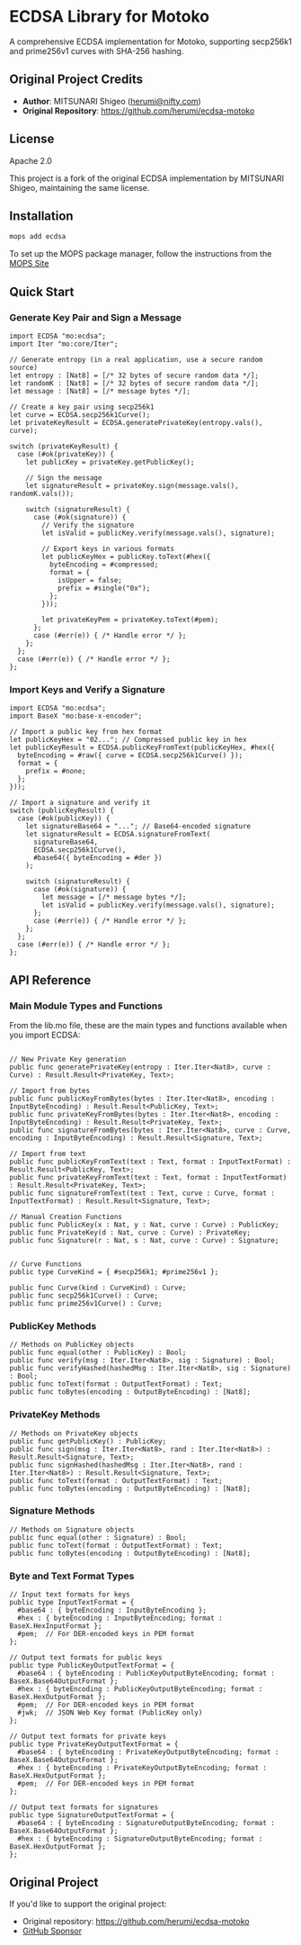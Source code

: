 # ECDSA Library for Motoko

A comprehensive ECDSA implementation for Motoko, supporting secp256k1 and prime256v1 curves with SHA-256 hashing.

## Original Project Credits

- **Author**: MITSUNARI Shigeo (herumi@nifty.com)
- **Original Repository**: https://github.com/herumi/ecdsa-motoko

## License

Apache 2.0

This project is a fork of the original ECDSA implementation by MITSUNARI Shigeo, maintaining the same license.

## Installation

```bash
mops add ecdsa
```

To set up the MOPS package manager, follow the instructions from the
[MOPS Site](https://j4mwm-bqaaa-aaaam-qajbq-cai.ic0.app/)

## Quick Start

### Generate Key Pair and Sign a Message

```motoko
import ECDSA "mo:ecdsa";
import Iter "mo:core/Iter";

// Generate entropy (in a real application, use a secure random source)
let entropy : [Nat8] = [/* 32 bytes of secure random data */];
let randomK : [Nat8] = [/* 32 bytes of secure random data */];
let message : [Nat8] = [/* message bytes */];

// Create a key pair using secp256k1
let curve = ECDSA.secp256k1Curve();
let privateKeyResult = ECDSA.generatePrivateKey(entropy.vals(), curve);

switch (privateKeyResult) {
  case (#ok(privateKey)) {
    let publicKey = privateKey.getPublicKey();

    // Sign the message
    let signatureResult = privateKey.sign(message.vals(), randomK.vals());

    switch (signatureResult) {
      case (#ok(signature)) {
        // Verify the signature
        let isValid = publicKey.verify(message.vals(), signature);

        // Export keys in various formats
        let publicKeyHex = publicKey.toText(#hex({
          byteEncoding = #compressed;
          format = {
            isUpper = false;
            prefix = #single("0x");
          };
        }));

        let privateKeyPem = privateKey.toText(#pem);
      };
      case (#err(e)) { /* Handle error */ };
    };
  };
  case (#err(e)) { /* Handle error */ };
};
```

### Import Keys and Verify a Signature

```motoko
import ECDSA "mo:ecdsa";
import BaseX "mo:base-x-encoder";

// Import a public key from hex format
let publicKeyHex = "02..."; // Compressed public key in hex
let publicKeyResult = ECDSA.publicKeyFromText(publicKeyHex, #hex({
  byteEncoding = #raw({ curve = ECDSA.secp256k1Curve() });
  format = {
    prefix = #none;
  };
}));

// Import a signature and verify it
switch (publicKeyResult) {
  case (#ok(publicKey)) {
    let signatureBase64 = "..."; // Base64-encoded signature
    let signatureResult = ECDSA.signatureFromText(
      signatureBase64,
      ECDSA.secp256k1Curve(),
      #base64({ byteEncoding = #der })
    );

    switch (signatureResult) {
      case (#ok(signature)) {
        let message = [/* message bytes */];
        let isValid = publicKey.verify(message.vals(), signature);
      };
      case (#err(e)) { /* Handle error */ };
    };
  };
  case (#err(e)) { /* Handle error */ };
};
```

## API Reference

### Main Module Types and Functions

From the lib.mo file, these are the main types and functions available when you import ECDSA:

```motoko

// New Private Key generation
public func generatePrivateKey(entropy : Iter.Iter<Nat8>, curve : Curve) : Result.Result<PrivateKey, Text>;

// Import from bytes
public func publicKeyFromBytes(bytes : Iter.Iter<Nat8>, encoding : InputByteEncoding) : Result.Result<PublicKey, Text>;
public func privateKeyFromBytes(bytes : Iter.Iter<Nat8>, encoding : InputByteEncoding) : Result.Result<PrivateKey, Text>;
public func signatureFromBytes(bytes : Iter.Iter<Nat8>, curve : Curve, encoding : InputByteEncoding) : Result.Result<Signature, Text>;

// Import from text
public func publicKeyFromText(text : Text, format : InputTextFormat) : Result.Result<PublicKey, Text>;
public func privateKeyFromText(text : Text, format : InputTextFormat) : Result.Result<PrivateKey, Text>;
public func signatureFromText(text : Text, curve : Curve, format : InputTextFormat) : Result.Result<Signature, Text>;

// Manual Creation Functions
public func PublicKey(x : Nat, y : Nat, curve : Curve) : PublicKey;
public func PrivateKey(d : Nat, curve : Curve) : PrivateKey;
public func Signature(r : Nat, s : Nat, curve : Curve) : Signature;


// Curve Functions
public type CurveKind = { #secp256k1; #prime256v1 };

public func Curve(kind : CurveKind) : Curve;
public func secp256k1Curve() : Curve;
public func prime256v1Curve() : Curve;
```

### PublicKey Methods

```motoko
// Methods on PublicKey objects
public func equal(other : PublicKey) : Bool;
public func verify(msg : Iter.Iter<Nat8>, sig : Signature) : Bool;
public func verifyHashed(hashedMsg : Iter.Iter<Nat8>, sig : Signature) : Bool;
public func toText(format : OutputTextFormat) : Text;
public func toBytes(encoding : OutputByteEncoding) : [Nat8];
```

### PrivateKey Methods

```motoko
// Methods on PrivateKey objects
public func getPublicKey() : PublicKey;
public func sign(msg : Iter.Iter<Nat8>, rand : Iter.Iter<Nat8>) : Result.Result<Signature, Text>;
public func signHashed(hashedMsg : Iter.Iter<Nat8>, rand : Iter.Iter<Nat8>) : Result.Result<Signature, Text>;
public func toText(format : OutputTextFormat) : Text;
public func toBytes(encoding : OutputByteEncoding) : [Nat8];
```

### Signature Methods

```motoko
// Methods on Signature objects
public func equal(other : Signature) : Bool;
public func toText(format : OutputTextFormat) : Text;
public func toBytes(encoding : OutputByteEncoding) : [Nat8];
```

### Byte and Text Format Types

```motoko
// Input text formats for keys
public type InputTextFormat = {
  #base64 : { byteEncoding : InputByteEncoding };
  #hex : { byteEncoding : InputByteEncoding; format : BaseX.HexInputFormat };
  #pem;  // For DER-encoded keys in PEM format
};

// Output text formats for public keys
public type PublicKeyOutputTextFormat = {
  #base64 : { byteEncoding : PublicKeyOutputByteEncoding; format : BaseX.Base64OutputFormat };
  #hex : { byteEncoding : PublicKeyOutputByteEncoding; format : BaseX.HexOutputFormat };
  #pem;  // For DER-encoded keys in PEM format
  #jwk;  // JSON Web Key format (PublicKey only)
};

// Output text formats for private keys
public type PrivateKeyOutputTextFormat = {
  #base64 : { byteEncoding : PrivateKeyOutputByteEncoding; format : BaseX.Base64OutputFormat };
  #hex : { byteEncoding : PrivateKeyOutputByteEncoding; format : BaseX.HexOutputFormat };
  #pem;  // For DER-encoded keys in PEM format
};

// Output text formats for signatures
public type SignatureOutputTextFormat = {
  #base64 : { byteEncoding : SignatureOutputByteEncoding; format : BaseX.Base64OutputFormat };
  #hex : { byteEncoding : SignatureOutputByteEncoding; format : BaseX.HexOutputFormat };
};
```

## Original Project

If you'd like to support the original project:

- Original repository: https://github.com/herumi/ecdsa-motoko
- [GitHub Sponsor](https://github.com/sponsors/herumi)
